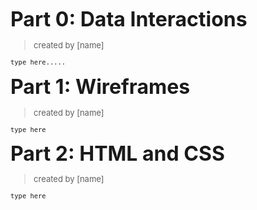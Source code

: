 **<font size="6"> 
   Part 0: Data Interactions 
</font>**
<font size="2">
>created by [name]
   
    type here.....





</font> 









**<font size="6"> 
   Part 1: Wireframes
</font>**
<font size="2">
>created by [name]
    
    type here







**<font size="6"> 
   Part 2: HTML and CSS
</font>**
<font size="2">
>created by [name]
    
    type here
